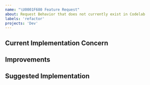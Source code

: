 ```yaml
---
name: "\U0001F680 Feature Request"
about: Request Behavior that does not currently exist in Codelab
labels: 'refactor'
projects: 'Dev'
---
```


<!-- Please do your best to fill out all of the sections below! -->

## Current Implementation Concern

<!-- What is the behavior that you would like to see introduced? -->

## Improvements

<!-- Why do you believe this behavior would be beneficial? -->

## Suggested Implementation

<!-- How do you imagine this might work? -->
